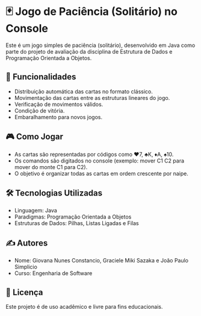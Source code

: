 # 🃏 Jogo de Paciência (Solitário) no Console
Este é um jogo simples de paciência (solitário), desenvolvido em Java como parte do projeto de avaliação da disciplina de Estrutura de Dados e Programação Orientada a Objetos.
  

## 📌 Funcionalidades  
- Distribuição automática das cartas no formato clássico.
- Movimentação das cartas entre as estruturas lineares do jogo.
- Verificação de movimentos válidos.
- Condição de vitória.
- Embaralhamento para novos jogos.  
  


## 🎮 Como Jogar  
- As cartas são representadas por códigos como ♥7, ♣K, ♦A, ♠10.
- Os comandos são digitados no console (exemplo: mover C1 C2 para mover do monte C1 para C2).
- O objetivo é organizar todas as cartas em ordem crescente por naipe.  
  


## 🛠️ Tecnologias Utilizadas  
- Linguagem: Java
- Paradigmas: Programação Orientada a Objetos
- Estruturas de Dados: Pilhas, Listas Ligadas e Filas
  


## ✍️ Autores  
- Nome: Giovana Nunes Constancio, Graciele Miki Sazaka e João Paulo Simplicio
- Curso: Engenharia de Software
  


## 📜 Licença  
Este projeto é de uso acadêmico e livre para fins educacionais.
